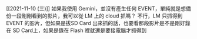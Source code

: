 

[[2021-11-10 (三)]]
如果我使用 Gemini，並沒有產生任何 EVENT，單純就是想備份一段剛剛看到的影片，我可以從 LM 上的 cloud 抓嗎？ 不行，LM 只抓得到 EVENT 的影片，但如果是拔SD Card 出來抓的話，也要看那段影片是不是剛好錄在 SD Card上，如果是錄在 Flash 裡就還是要接電腦才抓得到

